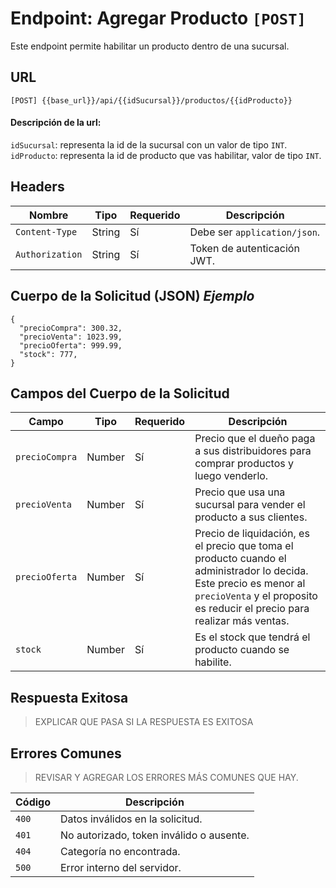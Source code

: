 # Endpoint: Agregar Producto `[POST]`

Este endpoint permite habilitar un producto dentro de una sucursal.

## URL

`[POST] {{base_url}}/api/{{idSucursal}}/productos/{{idProducto}}`

#### Descripción de la url:

`idSucursal`: representa la id de la sucursal con un valor de tipo `INT`.<br>
`idProducto`: representa la id de producto que vas habilitar, valor de tipo `INT`.<br>

## Headers

| Nombre          | Tipo   | Requerido | Descripción                  |
| --------------- | ------ | --------- | ---------------------------- |
| `Content-Type`  | String | Sí        | Debe ser `application/json`. |
| `Authorization` | String | Sí        | Token de autenticación JWT.  |

## Cuerpo de la Solicitud (JSON) _Ejemplo_

```jsonc
{
  "precioCompra": 300.32,
  "precioVenta": 1023.99,
  "precioOferta": 999.99,
  "stock": 777,
}
```

## Campos del Cuerpo de la Solicitud

| Campo          | Tipo   | Requerido | Descripción                                                                                                                                                                                     |
| -------------- | ------ | --------- | ----------------------------------------------------------------------------------------------------------------------------------------------------------------------------------------------- |
| `precioCompra` | Number | Sí        | Precio que el dueño paga a sus distribuidores para comprar productos y luego venderlo.                                                                                                          |
| `precioVenta`  | Number | Sí        | Precio que usa una sucursal para vender el producto a sus clientes.                                                                                                                             |
| `precioOferta` | Number | Sí        | Precio de liquidación, es el precio que toma el producto cuando el administrador lo decida. Este precio es menor al `precioVenta` y el proposito es reducir el precio para realizar más ventas. |
| `stock`        | Number | Sí        | Es el stock que tendrá el producto cuando se habilite.                                                                                                                                          |

## Respuesta Exitosa

> EXPLICAR QUE PASA SI LA RESPUESTA ES EXITOSA

## Errores Comunes

> REVISAR Y AGREGAR LOS ERRORES MÁS COMUNES QUE HAY.

| Código | Descripción                              |
| ------ | ---------------------------------------- |
| `400`  | Datos inválidos en la solicitud.         |
| `401`  | No autorizado, token inválido o ausente. |
| `404`  | Categoría no encontrada.                 |
| `500`  | Error interno del servidor.              |
